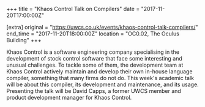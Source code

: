 +++
title = "Khaos Control Talk on Compilers"
date = "2017-11-20T17:00:00Z"

[extra]
original = "https://uwcs.co.uk/events/khaos-control-talk-compilers/"    
end_time = "2017-11-20T18:00:00Z"
location = "OC0.02, The Oculus Building"
+++

Khaos Control is a software engineering company specialising in the development of stock control software that face some interesting and unusual challenges. To tackle some of them, the development team at Khaos Control actively maintain and develop their own in-house language compiler, something that many firms do not do. This week's academic talk will be about this compiler, its development and maintenance, and its usage. Presenting the talk will be David Capps, a former UWCS member and product development manager for Khaos Control.

